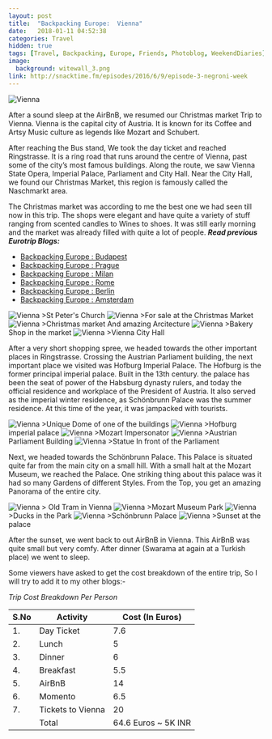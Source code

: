 ```yaml
---
layout: post
title:  "Backpacking Europe:  Vienna"
date:   2018-01-11 04:52:38
categories: Travel
hidden: true
tags: [Travel, Backpacking, Europe, Friends, Photoblog, WeekendDiaries]
image:
  background: witewall_3.png
link: http://snacktime.fm/episodes/2016/6/9/episode-3-negroni-week
---
```


<img src="https://i.imgur.com/F16omgB.jpg" alt="Vienna">

After a sound sleep at the AirBnB, we resumed our Christmas market Trip to Vienna. Vienna is the capital city of Austria. It is known for its Coffee and Artsy Music culture as legends like Mozart and Schubert.

 After reaching the Bus stand, We took the day ticket and reached Ringstrasse. It is a ring road that runs around the centre of Vienna, past some of the city’s most famous buildings. Along the route, we saw Vienna State Opera, Imperial Palace, Parliament and City Hall. Near the City Hall, we found our Christmas Market, this region is famously called the  Naschmarkt area.

The Christmas market was according to me the best one we had seen till now in this trip. The shops were elegant and have quite a variety of stuff ranging from scented candles to Wines to shoes. It was still early morning and the market was already filled with quite a lot of people.
**_Read previous Eurotrip Blogs:_**

+ <a href="http://yogeshpandey.in/travel/Backpacking-Europe-Budapest/">Backpacking Europe : Budapest</a>
+ <a href="http://yogeshpandey.in/travel/Backpacking-Europe-Prague/">Backpacking Europe : Prague</a>
+ <a href="http://yogeshpandey.in/travel/Backpacking-Europe-Milan/">Backpacking Europe : Milan</a>
+ <a href="http://yogeshpandey.in/travel/Backpacking-Europe-ROME/">Backpacking Europe :  Rome</a>
+ <a href="http://yogeshpandey.in/travel/Backpacking-Europe-Berlin/">Backpacking Europe : Berlin</a>
+ <a href="http://yogeshpandey.in/travel/Backpacking-Europe-Amsterdam/">Backpacking Europe : Amsterdam</a>


<img src="https://i.imgur.com/unZSobH.jpg" alt="Vienna">
>St Peter's Church

<img src="https://i.imgur.com/nc4UuNu.jpg" alt="Vienna">
>For sale at the Christmas Market


<img src="https://i.imgur.com/xj86df5.jpg" alt="Vienna">
>Christmas market And amazing Arcitecture

<img src="https://i.imgur.com/a8WCwsm.jpg" alt="Vienna">
>Bakery Shop in the market

<img src="https://i.imgur.com/bl07KrY.jpg" alt="Vienna">
>Vienna City Hall

After a very short shopping spree, we headed towards the other important places in Ringstrasse. Crossing the Austrian Parliament building, the next important place we visited was Hofburg Imperial Palace. The Hofburg is the former principal imperial palace. Built in the 13th century. the palace has been the seat of power of the Habsburg dynasty rulers, and today the official residence and workplace of the President of Austria. It also served as the imperial winter residence, as Schönbrunn Palace was the summer residence. At this time of the year, it was jampacked with tourists.


<img src="https://i.imgur.com/5AUXeyH.jpg" alt="Vienna">
>Unique Dome of one of the buildings

<img src="https://i.imgur.com/uPHvLG7.jpg" alt="Vienna">
>Hofburg imperial palace

<img src="https://i.imgur.com/2euVafv.jpg" alt="Vienna">
>Mozart Impersonator

<img src="https://i.imgur.com/atfqB4W.jpg" alt="Vienna">
>Austrian Parliament Building


<img src="https://i.imgur.com/JFCUuHt.jpg" alt="Vienna">
>Statue In front of the Parliament

Next, we headed towards the Schönbrunn Palace. This Palace is situated quite far from the main city on a small hill. With a small halt at the Mozart Museum, we reached the Palace. One striking thing about this palace was it had so many Gardens of different Styles. From the Top, you get an amazing Panorama of the entire city.


<img src="https://i.imgur.com/Sr1Pb1w.jpg" alt="Vienna">
> Old Tram in Vienna

<img src="https://i.imgur.com/2F6Kp3k.jpg" alt="Vienna">
>Mozart Museum Park


<img src="https://i.imgur.com/yFwj6kF.jpg" alt="Vienna">
>Ducks in the Park

<img src="https://i.imgur.com/gCdl247.jpg" alt="Vienna">
>Schönbrunn Palace

<img src="https://i.imgur.com/zaBzqp6.jpg" alt="Vienna">
>Sunset at the palace

After the sunset, we went back to out AirBnB in Vienna. This AirBnB was quite small but very comfy. After dinner (Swarama at again at a Turkish place) we went to sleep.

Some viewers have asked to get the cost breakdown of the entire trip, So I will try to add it to my other blogs:-


*Trip Cost Breakdown Per Person*

| S.No | Activity|Cost (In Euros) |
|----------|----------|-|
| 1.      | Day Ticket      |7.6|
| 2.      | Lunch      |5|
| 3.      | Dinner      |6|
| 4.      | Breakfast      |5.5|
| 5.     | AirBnB     |14|
| 6.      | Momento      |6.5|
| 7.      | Tickets to Vienna      |20|
||Total|64.6 Euros ~ 5K INR|
